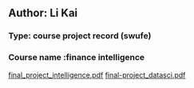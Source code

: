 ## Author: Li Kai 
### Type: course project record (swufe)


### Course name :finance intelligence 

[final_project_intelligence.pdf](http://nanyong.github.io/final_project_intelligence.pdf)
[final-project_datasci.pdf](http://nanyong.github.io/final-project_datasci.pdf)

